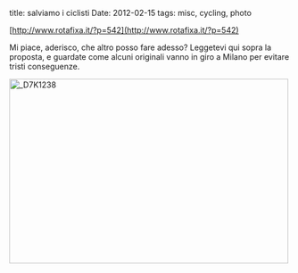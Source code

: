 title: salviamo i ciclisti
Date: 2012-02-15
tags: misc, cycling, photo
 

[http://www.rotafixa.it/?p=542](http://www.rotafixa.it/?p=542)

Mi piace, aderisco, che altro posso fare adesso? Leggetevi qui sopra la proposta, e guardate come alcuni originali vanno in giro a Milano per evitare tristi conseguenze.

<a href="http://www.flickr.com/photos/aadm/6883508491/" title="_D7K1238 by aadm, on Flickr"><img src="http://farm8.staticflickr.com/7041/6883508491_21b64fedb9.jpg" width="500" height="331" alt="_D7K1238"></a>
